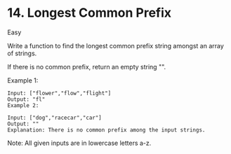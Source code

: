 # 14. Longest Common Prefix
Easy

Write a function to find the longest common prefix string amongst an array of strings.

If there is no common prefix, return an empty string "".

Example 1:
```
Input: ["flower","flow","flight"]
Output: "fl"
Example 2:
```

```
Input: ["dog","racecar","car"]
Output: ""
Explanation: There is no common prefix among the input strings.
```
Note:
All given inputs are in lowercase letters a-z.